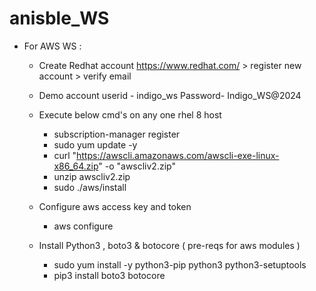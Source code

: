 # anisble_WS

- For AWS WS :
  - Create Redhat account 
      https://www.redhat.com/ > register new account > verify email
  
  - Demo account 
      userid - indigo_ws
      Password- Indigo_WS@2024

  - Execute below cmd's on any one rhel 8 host
      - subscription-manager register
      - sudo yum update -y
      - curl "https://awscli.amazonaws.com/awscli-exe-linux-x86_64.zip" -o "awscliv2.zip"
      - unzip awscliv2.zip
      - sudo ./aws/install

  - Configure aws access key and token
      - aws configure

  - Install Python3 , boto3 & botocore ( pre-reqs for aws modules )
    - sudo yum install -y python3-pip python3 python3-setuptools
    - pip3 install boto3 botocore

